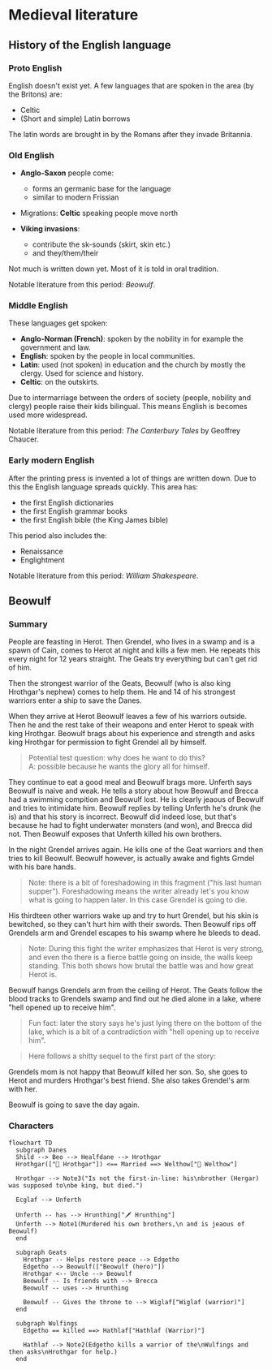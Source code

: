 # Medieval literature

## History of the English language

### Proto English

English doesn't exist yet. A few languages that are spoken in the area (by the Britons) are:

- Celtic
- (Short and simple) Latin borrows

The latin words are brought in by the Romans after they invade Britannia.

### Old English

- **Anglo-Saxon** people come:
    - forms an germanic base for the language
    - similar to modern Frissian

- Migrations: **Celtic** speaking people move north

- **Viking invasions**:
    - contribute the sk-sounds
      (skirt, skin etc.)
    - and they/them/their

Not much is written down yet. Most of it is told in oral tradition.

Notable literature from this period: *Beowulf*.

### Middle English

These languages get spoken:

- **Anglo-Norman (French)**: spoken by the nobility in for example the government and law.
- **English**: spoken by the people in local communities.
- **Latin**: used (not spoken) in education and the church by mostly the clergy. Used for science and history.
- **Celtic**: on the outskirts.

Due to intermarriage between the orders of society (people, nobility and clergy) people raise their kids bilingual. This means English is becomes used more widespread.

Notable literature from this period: *The Canterbury Tales* by Geoffrey Chaucer.

### Early modern English

After the printing press is invented a lot of things are written down. Due to this the English language spreads quickly. This area has:

- the first English dictionaries
- the first English grammar books
- the first English bible (the King James bible)

This period also includes the:

- Renaissance
- Englightment

Notable literature from this period: *William Shakespeare*.

## Beowulf

### Summary

People are feasting in Herot. Then Grendel, who lives in a swamp and is a spawn of Cain, comes to Herot at night and kills a few men. He repeats this every night for 12 years straight. The Geats try everything but can't get rid of him.

Then the strongest warrior of the Geats, Beowulf (who is also king Hrothgar's nephew) comes to help them. He and 14 of his strongest warriors enter a ship to save the Danes.

When they arrive at Herot Beowulf leaves a few of his warriors outside. Then he and the rest take of their weapons and enter Herot to speak with king Hrothgar. Beowulf brags about his experience and strength and asks king Hrothgar for permission to fight Grendel all by himself.

> Potential test question: why does he want to do this?  
> A: possible because he wants the glory all for himself.

They continue to eat a good meal and Beowulf brags more. Unferth says Beowulf is naive and weak. He tells a story about how Beowulf and Brecca had a swimming compition and Beowulf lost. He is clearly jeaous of Beowulf and tries to intimidate him. Beowulf replies by telling Unferth he's drunk (he is) and that his story is incorrect. Beowulf did indeed lose, but that's because he had to fight underwater monsters (and won), and Brecca did not. Then Beowulf exposes that Unferth killed his own brothers.

In the night Grendel arrives again. He kills one of the Geat warriors and then tries to kill Beowulf. Beowulf however, is actually awake and fights Grndel with his bare hands. 

> Note: there is a bit of foreshadowing in this fragment ("his last human supper"). Foreshadowing means the writer already let's you know what is going to happen later. In this case Grendel is going to die.

His thirdteen other warriors wake up and try to hurt Grendel, but his skin is bewitched, so they can't hurt him with their swords. Then Beowulf rips off Grendels arm and Grendel escapes to his swamp where he bleeds to dead. 

> Note: During this fight the writer emphasizes that Herot is very strong, and even tho there is a fierce battle going on inside, the walls keep standing. This both shows how brutal the battle was and how great Herot is.

Beowulf hangs Grendels arm from the ceiling of Herot. The Geats follow the blood tracks to Grendels swamp and find out he died alone in a lake, where "hell opened up to receive him".

> Fun fact: later the story says he's just lying there on the bottom of the lake, which is a bit of a contradiction with "hell opening up to receive him".

> Here follows a shitty sequel to the first part of the story:

Grendels mom is not happy that Beowulf killed her son. So, she goes to Herot and murders Hrothgar's best friend. She also takes Grendel's arm with her.

Beowulf is going to save the day again.

### Characters

```mermaid
flowchart TD
  subgraph Danes
  Shild --> Beo --> Healfdane --> Hrothgar
  Hrothgar(["👑 Hrothgar"]) <== Married ==> Welthow["👑 Welthow"]

  Hrothgar --> Note3("Is not the first-in-line: his\nbrother (Hergar) was supposed to\nbe king, but died.")

  Ecglaf --> Unferth
  
  Unferth -- has --> Hrunthing["🗡️ Hrunthing"]
  Unferth --> Note1(Murdered his own brothers,\n and is jeaous of Beowulf)
  end

  subgraph Geats
    Hrothgar -- Helps restore peace --> Edgetho
    Edgetho --> Beowulf(["Beowulf (hero)"])
    Hrothgar <-- Uncle --> Beowulf
    Beowulf -- Is friends with --> Brecca
    Beowulf -- uses --> Hrunthing

    Beowulf -- Gives the throne to --> Wiglaf["Wiglaf (warrior)"]
  end

  subgraph Wulfings
    Edgetho == killed ==> Hathlaf["Hathlaf (Warrior)"]

    Hathlaf --> Note2(Edgetho kills a warrior of the\nWulfings and then asks\nHrothgar for help.)
  end
```


